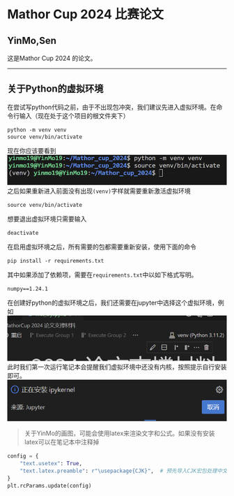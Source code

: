 # Mathor Cup 2024 比赛论文
## YinMo,Sen

这是Mathor Cup 2024 的论文。

---
## 关于Python的虚拟环境
在尝试写python代码之前，由于不出现包冲突，我们建议先进入虚拟环境。在命令行输入（现在处于这个项目的根文件夹下）
```shell
python -m venv venv
source venv/bin/activate
```
现在你应该要看到
![venv](image_in_README/image.png)
之后如果重新进入前面没有出现`(venv)`字样就需要重新激活虚拟环境
```shell
source venv/bin/activate
```
想要退出虚拟环境只需要输入
```shell
deactivate
```

在启用虚拟环境之后，所有需要的包都需要重新安装，使用下面的命令
```shell
pip install -r requirements.txt
```
其中如果添加了依赖项，需要在`requirements.txt`中以如下格式写明。
```
numpy==1.24.1
```
在创建好python的虚拟环境之后，我们还需要在jupyter中选择这个虚拟环境，例如
![venv_2](image_in_README/image_2.png)
此时我们第一次运行笔记本会提醒我们虚拟环境中还没有内核，按照提示自行安装即可。
![ikernal](image_in_README/image_3.png)

> 关于YinMo的画图，可能会使用latex来渲染文字和公式。如果没有安装latex可以在笔记本中注释掉
```python
config = {
    "text.usetex": True,
    "text.latex.preamble": r"\usepackage{CJK}",  # 预先导入CJK宏包处理中文
}
plt.rcParams.update(config)
```

